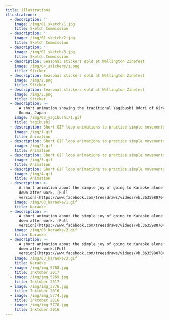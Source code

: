 ```yaml
---
title: illustrations
illustrations:
  - description: ''
    image: /img/01_sketch/1.jpg
    title: Sketch Commission
  - description: ''
    image: /img/01_sketch/2.jpg
    title: Sketch Commission
  - description: ''
    image: /img/01_sketch/3.jpg
    title: Sketch Commission
  - description: Seasonal stickers sold at Wellington Zinefest
    image: /img/04_stickers/1.png
    title: Sticker
  - description: Seasonal stickers sold at Wellington Zinefest
    image: /img/2.png
    title: Sticker
  - description: Seasonal stickers sold at Wellington Zinefest
    image: /img/3.png
    title: Sticker
  - description: >-
      A short animation showing the traditional Yagibushi Odori of Kiryu City,
      Gunma, Japan
    image: /img/02_yagibushi/1.gif
    title: Yagibushi
  - description: Short GIF loop animations to practice simple movements
    image: /img/1.gif
    title: Animation
  - description: Short GIF loop animations to practice simple movements
    image: /img/2.gif
    title: Animation
  - description: Short GIF loop animations to practice simple movements
    image: /img/3.gif
    title: Animation
  - description: Short GIF loop animations to practice simple movements
    image: /img/4.gif
    title: Animation
  - description: >-
      A short animation about the simple joy of going to Karaoke alone to wind
      down after work. [Full
      version](https://www.facebook.com/treesdraws/videos/vb.363598070467578/945385932288786/?type=2&theater&notif_t=page_post_reaction&notif_id=1527240913458186)
    image: /img/03_karaoke/1.gif
    title: Karaoke
  - description: >-
      A short animation about the simple joy of going to Karaoke alone to wind
      down after work. [Full
      version](https://www.facebook.com/treesdraws/videos/vb.363598070467578/945385932288786/?type=2&theater&notif_t=page_post_reaction&notif_id=1527240913458186)
    image: /img/03_karaoke/2.gif
    title: Karaoke
  - description: >-
      A short animation about the simple joy of going to Karaoke alone to wind
      down after work.[Full
      version](https://www.facebook.com/treesdraws/videos/vb.363598070467578/945385932288786/?type=2&theater&notif_t=page_post_reaction&notif_id=1527240913458186)
    image: /img/03_karaoke/3.gif
    title: Karaoke
  - image: /img/img_5768.jpg
    title: Inktober 2017
  - image: /img/img_5769.jpg
    title: Inktober 2017
  - image: /img/img_5776.jpg
    title: Inktober 2016
  - image: /img/img_5774.jpg
    title: Inktober 2016
  - image: /img/img_5778.jpg
    title: Inktober 2016
---
```


